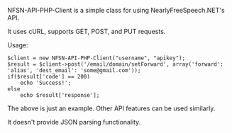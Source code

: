 NFSN-API-PHP-Client is a simple class for using NearlyFreeSpeech.NET's API.

It uses cURL, supports GET, POST, and PUT requests.

Usage:

    $client = new NFSN-API-PHP-Client("username", "apikey");
    $result = $client->post('/email/domain/setForward', array('forward': 'alias', 'dest_email': 'some@gmail.com'));
    if($result['code'] == 200)
        echo 'Success!';
    else
        echo $result['response'];

The above is just an example. Other API features can be used similarly.

It doesn't provide JSON parsing functionality.
